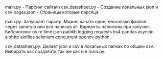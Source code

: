 main.py - Парсинг сайта\n
csv_datasheet.py - Создание локальных json и csv
pages.json - Страницы которые парсяца

main.py:
Запускает парсер. Можно качать один, несколько файлов через запятую или все написав all. Варианты написаны при запуске.
Библиотеки:
os
re
time
json
pathlib
logging
requests
bs4
pandas
asyncio
aiohttp
aiofiles
selenium
concurrent
opencv-python

csv_datasheet.py:
Делает json и csv в локальных папках по общим csv. Выбирать как создавать так же как и в main.py.
